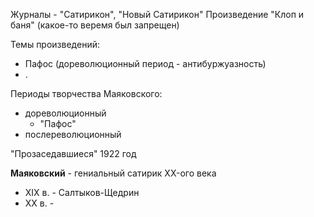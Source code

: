 Журналы - "Сатирикон", "Новый Сатирикон"
Произведение "Клоп и баня" (какое-то веремя был запрещен)

Темы произведений:
- Пафос (дореволюционный период - антибуржуазность)
- .

Периоды творчества Маяковского:
- дореволюционный
	- "Пафос"
- послереволюционный

"Прозаседавшиеся"
1922 год

**Маяковский** - гениальный сатирик XX-ого века
- XIX в. - Салтыков-Щедрин
- XX в. - 


